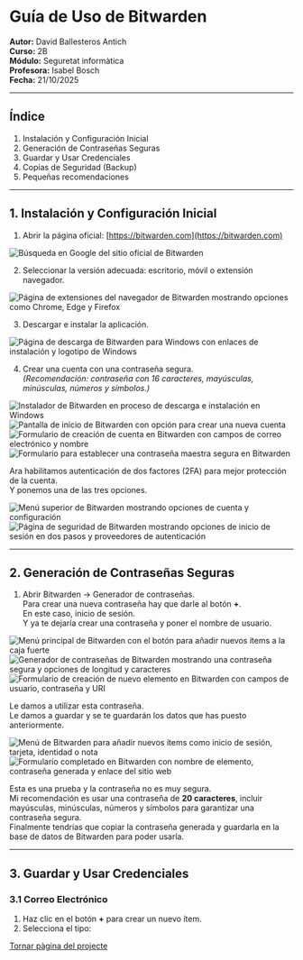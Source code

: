 # Guía de Uso de Bitwarden

**Autor:** David Ballesteros Antich  
**Curso:** 2B  
**Módulo:** Seguretat informàtica  
**Profesora:** Isabel Bosch  
**Fecha:** 21/10/2025  

---

## Índice
1. Instalación y Configuración Inicial  
2. Generación de Contraseñas Seguras  
3. Guardar y Usar Credenciales  
4. Copias de Seguridad (Backup)  
5. Pequeñas recomendaciones  

---

## 1. Instalación y Configuración Inicial

1. Abrir la página oficial: [https://bitwarden.com](https://bitwarden.com)

<img src="img/imagen 1.png" alt="Búsqueda en Google del sitio oficial de Bitwarden">

2. Seleccionar la versión adecuada: escritorio, móvil o extensión navegador.  

<img src="img/imagen 2.png" alt="Página de extensiones del navegador de Bitwarden mostrando opciones como Chrome, Edge y Firefox">

3. Descargar e instalar la aplicación.  

<img src="img/imagen 3.png" alt="Página de descarga de Bitwarden para Windows con enlaces de instalación y logotipo de Windows">

4. Crear una cuenta con una contraseña segura.  
   *(Recomendación: contraseña con 16 caracteres, mayúsculas, minúsculas, números y símbolos.)*

<img src="img/imagen 4.png" alt="Instalador de Bitwarden en proceso de descarga e instalación en Windows">  
<img src="img/imagen 5.png" alt="Pantalla de inicio de Bitwarden con opción para crear una nueva cuenta">  
<img src="img/imagen 6.png" alt="Formulario de creación de cuenta en Bitwarden con campos de correo electrónico y nombre">  
<img src="img/imagen 7.png" alt="Formulario para establecer una contraseña maestra segura en Bitwarden">

Ara habilitamos autenticación de dos factores (2FA) para mejor protección de la cuenta.  
Y ponemos una de las tres opciones.

<img src="img/imagen 8.png" alt="Menú superior de Bitwarden mostrando opciones de cuenta y configuración">  
<img src="img/imagen 9.png" alt="Página de seguridad de Bitwarden mostrando opciones de inicio de sesión en dos pasos y proveedores de autenticación">

---

## 2. Generación de Contraseñas Seguras

1. Abrir Bitwarden → Generador de contraseñas.  
   Para crear una nueva contraseña hay que darle al botón **+**.  
   En este caso, inicio de sesión.  
   Y ya te dejaría crear una contraseña y poner el nombre de usuario.

<img src="img/imagen 10.png" alt="Menú principal de Bitwarden con el botón para añadir nuevos ítems a la caja fuerte">  
<img src="img/imagen 11.png" alt="Generador de contraseñas de Bitwarden mostrando una contraseña segura y opciones de longitud y caracteres">  
<img src="img/imagen 12.png" alt="Formulario de creación de nuevo elemento en Bitwarden con campos de usuario, contraseña y URI">

Le damos a utilizar esta contraseña.  
Le damos a guardar y se te guardarán los datos que has puesto anteriormente.

<img src="img/imagen 13.png" alt="Menú de Bitwarden para añadir nuevos ítems como inicio de sesión, tarjeta, identidad o nota">  
<img src="img/imagen 14.png" alt="Formulario completado en Bitwarden con nombre de elemento, contraseña generada y enlace del sitio web">

Esta es una prueba y la contraseña no es muy segura.  
Mi recomendación es usar una contraseña de **20 caracteres**, incluir mayúsculas, minúsculas, números y símbolos para garantizar una contraseña segura.  
Finalmente tendrías que copiar la contraseña generada y guardarla en la base de datos de Bitwarden para poder usarla.

---

## 3. Guardar y Usar Credenciales

### 3.1 Correo Electrónico

1. Haz clic en el botón **+** para crear un nuevo ítem.  
2. Selecciona el tipo:



  [Tornar pàgina del projecte](../README.md)

